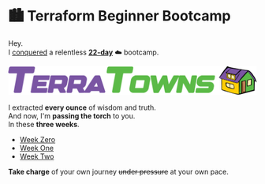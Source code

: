

# 🏙️ Terraform Beginner Bootcamp

Hey.<br> 
I [conquered](https://github.com/yaya2devops/terraform-beginner-bootcamp-2023/blob/3.1.0/assets/2.7.1/gitpodxcamp/README.md) a relentless **[22-day](https://github.com/yaya2devops/terraform-beginner-bootcamp-2023/commits/main)** ☁️ bootcamp.

![Week 2 Minimal Architecture](assets/2.7.1/terratowns.png)


I extracted **every ounce** of wisdom and truth.<br> And now, I'm **passing the torch** to you.<br> In these **three weeks**.

- [Week Zero](journal/week0.md)
- [Week One](journal/week1.md)
- [Week Two](journal/week2.md) 

**Take charge** of your own journey ~~under pressure~~ at your own pace.
